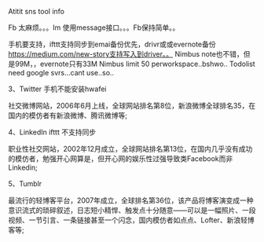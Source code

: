 Atitit sns tool  info

  Fb 太麻烦。。。Im 使用message接口。。。Fb保持简单。。

手机要支持，ifttt支持同步到emai备份优先，drivr或或evernote备份
https://medium.com/new-story支持写入到driver。。
Nimbus note也不错，但是99M，，evernote只有33M
Nimbus limit 50 perworkspace..bshwo..
Todolist need  google svrs...cant use..so..



3、Twitter   手机不能安装hwafei

社交微博网站，2006年6月上线，全球网站排名第8位，新浪微博全球排名35，在国内的模仿者有新浪微博、腾讯微博等;

4、LinkedIn  ifttt 不支持同步

职业性社交网站，2002年12月成立，全球网站排名第13位，在国内几乎没有成功的模仿者，勉强开心网算是，但开心网的娱乐性过强导致类Facebook而非Linkedin;

5、Tumblr

最流行的轻博客平台，2007年成立，全球排名第36位，该产品将博客演变成一种意识流式的琐碎叙述，日志短小精悍、触发点十分随意——可以是一幅照片、一段视频、一节引言、一条链接甚至一个闪念，国内模仿者如点点、Lofter、新浪轻博客等;
